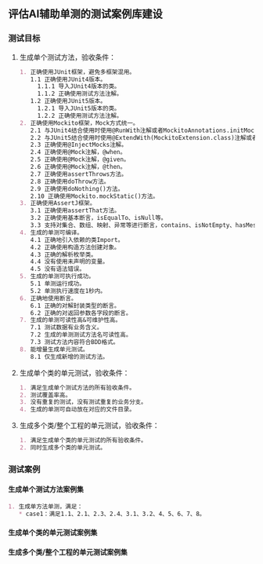 ## 评估AI辅助单测的测试案例库建设

### 测试目标

1. 生成单个测试方法，验收条件：
     ```markdown
     1. 正确使用JUnit框架，避免多框架混用。
        1.1 正确使用JUnit4版本。
          1.1.1 导入JUnit4版本的类。
          1.1.2 正确使用测试方法注解。
        1.2 正确使用JUnit5版本。
          1.2.1 导入JUnit5版本的类。
          1.2.2 正确使用测试方法注解。
     2. 正确使用Mockito框架，Mock方式统一。
        2.1 与JUnit4结合使用时使用@RunWith注解或者MockitoAnnotations.initMocks(this)。
        2.2 与JUnit5结合使用时使用@ExtendWith(MockitoExtension.class)注解或者MockitoAnnotations.openMocks(this)。
        2.3 正确使用@InjectMocks注解。
        2.4 正确使用@Mock注解，@when。
        2.5 正确使用@Mock注解，@given。
        2.6 正确使用@Mock注解，@then。
        2.7 正确使用assertThrows方法。
        2.8 正确使用doThrow方法。
        2.9 正确使用doNothing()方法。
        2.10 正确使用Mockito.mockStatic()方法。
     3. 正确使用AssertJ框架。
        3.1 正确使用assertThat方法。
        3.2 正确使用基本断言，isEqualTo、isNull等。
        3.3 支持对集合、数组、映射、异常等进行断言，contains、isNotEmpty、hasMessageContaining等。
     4. 生成的单测可编译。
        4.1 正确地引入依赖的类Import。
        4.2 正确使用构造方法创建对象。
        4.3 正确的解析枚举类。
        4.4 没有使用未声明的变量。
        4.5 没有语法错误。
     5. 生成的单测可执行成功。
        5.1 单测运行成功。
        5.2 单测执行速度在1秒内。
     6. 正确地使用断言。
        6.1 正确的对解封装类型的断言。
        6.2 正确的对返回参数各字段的断言。
     7. 生成的单测可读性高&可维护性高。
        7.1 测试数据有业务含义。
        7.2 生成的单测测试方法名可读性高。
        7.3 测试方法内容符合BDD格式。
     8. 能增量生成单元测试。
        8.1 仅生成新增的测试方法。
      ```
2. 生成单个类的单元测试，验收条件：
      ```markdown
      1. 满足生成单个测试方法的所有验收条件。
      2. 测试覆盖率高。
      3. 没有重复的测试，没有测试重复的业务分支。
      4. 生成的单测可自动放在对应的文件目录。
      ```
3. 生成多个类/整个工程的单元测试，验收条件：
      ```markdown
      1. 满足生成单个类的单元测试的所有验收条件。
      2. 同时生成多个类的单元测试。
      ```

### 测试案例

#### 生成单个测试方法案例集
   
```markdown
1. 生成单方法单测，满足：
   * case1：满足1.1、2.1、2.3、2.4、3.1、3.2、4、5、6、7、8。
```

#### 生成单个类的单元测试案例集


#### 生成多个类/整个工程的单元测试案例集
